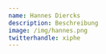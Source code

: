 ```yaml
---
name: Hannes Diercks
description: Beschreibung
image: /img/hannes.png
twitterhandle: xiphe
---
```


